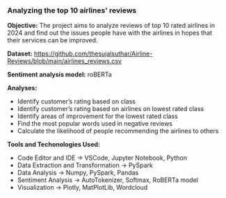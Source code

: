 ### Analyzing the top 10 airlines' reviews

<b>Objective:</b> The project aims to analyze reviews of top 10 rated airlines in 2024 and find out the issues people have with the airlines in hopes that their services can be improved.
 
<b>Dataset:</b> https://github.com/thesujalsuthar/Airline-Reviews/blob/main/airlines_reviews.csv 

<b>Sentiment analysis model:</b> roBERTa

<b>Analyses:</b>
<ul>
 <li>Identify customer’s rating based on class</li>
 <li>Identify customer’s rating based on airlines on lowest rated class</li>
 <li>Identify areas of improvement for the lowest rated class</li>
 <li>Find the most popular words used in negative reviews</li>
 <li>Calculate the likelihood of people recommending the airlines to others</li>
</ul>

<b>Tools and Techonologies Used:</b>
<ul>
 <li>Code Editor and IDE -> VSCode, Jupyter Notebook, Python</li>
 <li>Data Extraction and Transformation -> PySpark</li>
 <li>Data Analysis -> Numpy, PySpark, Pandas</li>
 <li>Sentiment Analysis -> AutoTokenizer, Softmax, RoBERTa model</li>
 <li>Visualization -> Plotly, MatPlotLib, Wordcloud</li>
</ul>
